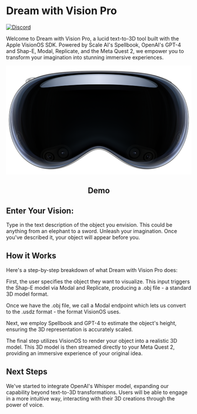 # Dream with Vision Pro

[![Discord](https://img.shields.io/discord/1126234207044247622)](https://discord.gg/C6ukDBEbFY)

Welcome to Dream with Vision Pro, a lucid text-to-3D tool built with the Apple VisionOS SDK. Powered by Scale AI's Spellbook, OpenAI's GPT-4 and Shap-E, Modal, Replicate, and the Meta Quest 2, we empower you to transform your imagination into stunning immersive experiences.

![Alt text](image.png)

<h2 align="center"><b>Demo</b></h2>

##  Enter Your Vision:

Type in the text description of the object you envision. This could be anything from an elephant to a sword. Unleash your imagination. Once you've described it, your object will appear before you.

## How it Works
Here's a step-by-step breakdown of what Dream with Vision Pro does:

First, the user specifies the object they want to visualize. This input triggers the Shap-E model via Modal and Replicate, producing a .obj file - a standard 3D model format.

Once we have the .obj file, we call a Modal endpoint which lets us convert to the .usdz format - the format VisionOS uses.

Next, we employ Spellbook and GPT-4 to estimate the object's height, ensuring the 3D representation is accurately scaled.

The final step utilizes VisionOS to render your object into a realistic 3D model. This 3D model is then streamed directly to your Meta Quest 2, providing an immersive experience of your original idea.

## Next Steps

We've started to integrate OpenAI's Whisper model, expanding our capability beyond text-to-3D transformations. Users will be able to engage in a more intuitive way, interacting with their 3D creations through the power of voice.
